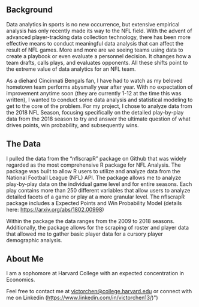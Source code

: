 ## Background

Data analytics in sports is no new occurrence, but extensive empirical analysis has only recently made its way to the NFL field. With the advent of advanced player-tracking data collection technology, there has been more effective means to conduct meaningful data analysis that can affect the result of NFL games. More and more are we seeing teams using data to create a playbook or even evaluate a personnel decision. It changes how a team drafts, calls plays, and evaluates opponents. All these shifts point to the extreme value of data analytics for an NFL team. 

As a diehard Cincinnati Bengals fan, I have had to watch as my beloved hometown team performs abysmally year after year. With no expectation of improvement anytime soon (they are currently 1-12 at the time this was written), I wanted to conduct some data analysis and statistical modeling to get to the core of the problem. For my project, I chose to analyze data from the 2018 NFL Season, focusing specifically on the detailed play-by-play data from the 2018 season to try and answer the ultimate question of what drives points, win probability, and subsequently wins.

                             
## The Data

I pulled the data from the “nflscrapR” package on Github that was widely regarded as the most comprehensive R package for NFL Analysis. The package was built to allow R users to utilize and analyze data from the National Football League (NFL) API. The package allows me to analyze play-by-play data on the individual game level and for entire seasons. Each play contains more than 250 different variables that allow users to analyze detailed facets of a game or play at a more granular level. The nflscrapR package includes a Expected Points and Win Probability Model (details here: https://arxiv.org/abs/1802.00998)

Within the package the data ranges from the 2009 to 2018 seasons. Additionally, the package allows for the scraping of roster and player data that allowed me to gather basic player data for a cursory player demographic analysis. 

                              
## About Me

I am a sophomore at Harvard College with an expected concentration in Economics. 
                                 
Feel free to contact me at victorchen@college.harvard.edu or connect with me on Linkedin (https://www.linkedin.com/in/victorchen13/)")
